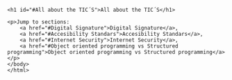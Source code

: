 <html>
    <head>
        <meta charset="utf-8">
        <title>Proyect: WebPage </title>
        </head>
    <body>

    <h1 id="#All about the TIC´S">All about the TIC´S</h1>
    
    <p>Jump to sections: 
        <a href="#Digital Signature">Digital Signature</a>,
        <a href="#Accesibility Standars">Accesibility Standars</a>,
        <a href="#Internet Security">Internet Security</a>,
        <a href="#Object oriented programming vs Structured programming">Object oriented programming vs Structured programming</a>
    </p>
    </body>
    </html>
